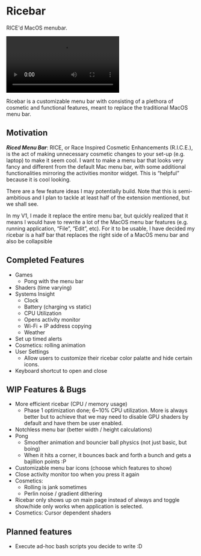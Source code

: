 # Ricebar

RICE'd MacOS menubar.

<video src="so_ricebar.mov" controls title="Ricebar Demo"></video>

Ricebar is a customizable menu bar with consisting of a plethora of cosmetic and functional features, meant to replace the traditional MacOS menu bar.

## Motivation
__*Riced Menu Bar*__: RICE, or Race Inspired Cosmetic Enhancements (R.I.C.E.), is the act of making unnecessary cosmetic changes to your set-up (e.g. laptop) to make it seem cool. I want to make a menu bar that looks very fancy and different from the default Mac menu bar, with some additional functionalities mirroring the activities monitor widget. This is “helpful” because it is cool looking.

There are a few feature ideas I may potentially build. Note that this is semi-ambitious and I plan to tackle at least half of the extension mentioned, but we shall see.

In my V1, I made it replace the entire menu bar, but quickly realized that it means I would have to rewrite a lot of the MacOS menu bar features (e.g. running application, “File”, “Edit”, etc). For it to be usable, I have decided my ricebar is a half bar that replaces the right side of a MacOS menu bar and also be collapsible

## Completed Features
- Games
  - Pong with the menu bar
- Shaders (time varying)
- Systems Insight
  - Clock
  - Battery (charging vs static)
  - CPU Utilization
  - Opens activity monitor
  - Wi-Fi + IP address copying
  - Weather
- Set up timed alerts
- Cosmetics: rolling animation
- User Settings
  - Allow users to customize their ricebar color palatte and hide certain icons.
- Keyboard shortcut to open and close

## WIP Features & Bugs
- More efficient ricebar (CPU / memory usage)
  - Phase 1 optimization done; 6~10% CPU utilization. More is always better but to achieve that we may need to disable GPU shaders by default and have them be user enabled.
- Notchless menu bar (better width / height calculations)
- Pong
  - Smoother animation and bouncier ball physics (not just basic, but boing)
  - When it hits a corner, it bounces back and forth a bunch and gets a bajillion points :P
- Customizable menu bar icons (choose which features to show)
- Close activity monitor too when you press it again
- Cosmetics: 
  - Rolling is jank sometimes
  - Perlin noise / gradient dithering
- Ricebar only shows up on main page instead of always and toggle show/hide only works when application is selected.
- Cosmetics: Cursor dependent shaders

## Planned features
- Execute ad-hoc bash scripts you decide to write :D
